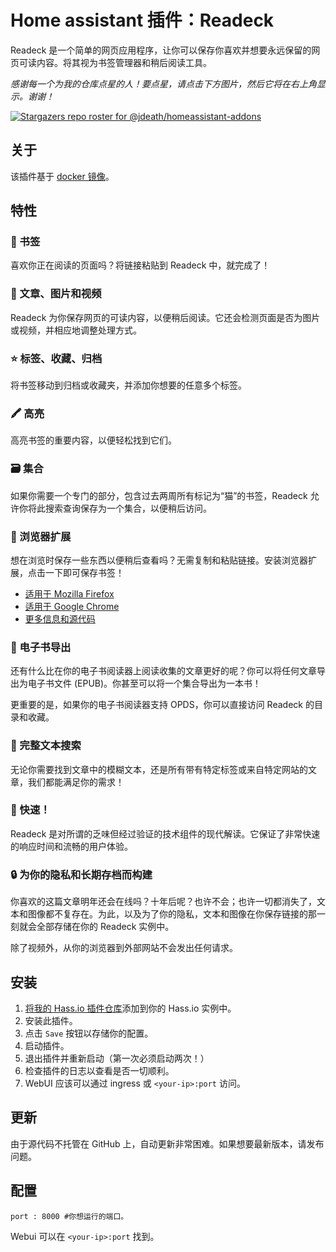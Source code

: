 # Home assistant 插件：Readeck

Readeck 是一个简单的网页应用程序，让你可以保存你喜欢并想要永远保留的网页可读内容。将其视为书签管理器和稍后阅读工具。

_感谢每一个为我的仓库点星的人！要点星，请点击下方图片，然后它将在右上角显示。谢谢！_

[![Stargazers repo roster for @jdeath/homeassistant-addons](https://reporoster.com/stars/jdeath/homeassistant-addons)](https://github.com/jdeath/homeassistant-addons/stargazers)

## 关于

该插件基于 [docker 镜像](https://codeberg.org/readeck/readeck)。

## 特性

### 🔖 书签

喜欢你正在阅读的页面吗？将链接粘贴到 Readeck 中，就完成了！

### 📸 文章、图片和视频

Readeck 为你保存网页的可读内容，以便稍后阅读。它还会检测页面是否为图片或视频，并相应地调整处理方式。

### ⭐ 标签、收藏、归档

将书签移动到归档或收藏夹，并添加你想要的任意多个标签。

### 🖍️ 高亮

高亮书签的重要内容，以便轻松找到它们。

### 🗃️ 集合

如果你需要一个专门的部分，包含过去两周所有标记为“猫”的书签，Readeck 允许你将此搜索查询保存为一个集合，以便稍后访问。

### 🧩 浏览器扩展

想在浏览时保存一些东西以便稍后查看吗？无需复制和粘贴链接。安装浏览器扩展，点击一下即可保存书签！

- [适用于 Mozilla Firefox](https://addons.mozilla.org/en-US/firefox/addon/readeck/)
- [适用于 Google Chrome](https://chromewebstore.google.com/detail/readeck/jnmcpmfimecibicbojhopfkcbmkafhee)
- [更多信息和源代码](https://codeberg.org/readeck/browser-extension)

### 📖 电子书导出

还有什么比在你的电子书阅读器上阅读收集的文章更好的呢？你可以将任何文章导出为电子书文件 (EPUB)。你甚至可以将一个集合导出为一本书！

更重要的是，如果你的电子书阅读器支持 OPDS，你可以直接访问 Readeck 的目录和收藏。

### 🔎 完整文本搜索

无论你需要找到文章中的模糊文本，还是所有带有特定标签或来自特定网站的文章，我们都能满足你的需求！

### 🚀 快速！

Readeck 是对所谓的乏味但经过验证的技术组件的现代解读。它保证了非常快速的响应时间和流畅的用户体验。

### 🔒 为你的隐私和长期存档而构建

你喜欢的这篇文章明年还会在线吗？十年后呢？也许不会；也许一切都消失了，文本和图像都不复存在。为此，以及为了你的隐私，文本和图像在你保存链接的那一刻就会全部存储在你的 Readeck 实例中。

除了视频外，从你的浏览器到外部网站不会发出任何请求。

## 安装

1. [将我的 Hass.io 插件仓库][repository]添加到你的 Hass.io 实例中。
1. 安装此插件。
1. 点击 `Save` 按钮以存储你的配置。
1. 启动插件。
1. 退出插件并重新启动（第一次必须启动两次！）
1. 检查插件的日志以查看是否一切顺利。
1. WebUI 应该可以通过 ingress 或 `<your-ip>:port` 访问。

## 更新
由于源代码不托管在 GitHub 上，自动更新非常困难。如果想要最新版本，请发布问题。

## 配置

```
port : 8000 #你想运行的端口。
```

Webui 可以在 `<your-ip>:port` 找到。

[repository]: https://github.com/jdeath/homeassistant-addons